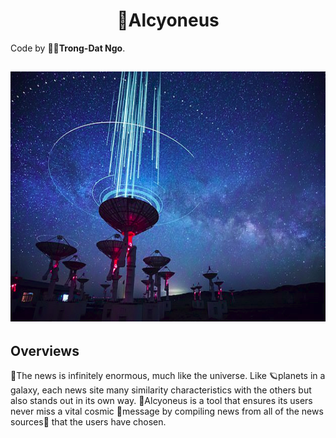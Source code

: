 <h1 align="center">🌌Alcyoneus</h1>

Code by 🧑‍💻**Trong-Dat Ngo**.

<h2 align="center">
<img src="statics/img.png" alt="drawing" height="400" width="800"/>
</h2>


## Overviews
📰The news is infinitely enormous, much like the universe. Like 🪐planets in a galaxy, each news site many similarity characteristics with the others but also stands out in its own way. 🌌Alcyoneus is a tool that ensures its users never miss a vital cosmic 🎇message by compiling news from all of the news sources🌠 that the users have chosen.
